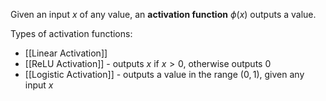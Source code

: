 Given an input $x$ of any value, an **activation function** $\phi(x)$ outputs a value.

Types of activation functions:
-	[[Linear Activation]]
-	[[ReLU Activation]] - outputs $x$ if $x>0$, otherwise outputs $0$
-	[[Logistic Activation]] - outputs a value in the range $(0, 1)$, given any input $x$
